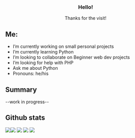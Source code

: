 <h3 align="center">Hello!</h3>

  <p align="center">
    Thanks for the visit!

<!--
**pj-commits/pj-commits** is a ✨ _special_ ✨ repository because its `README.md` (this file) appears on your GitHub profile.
-->
## Me:


- I’m currently working on small personal projects
- I’m currently learning Python
- I’m looking to collaborate on Beginner web dev projects
- I’m looking for help with PHP
- Ask me about Python
- Pronouns: he/his

## Summary

--work in progress--


## Github stats

![](https://github-profile-summary-cards.vercel.app/api/cards/profile-details?username=pj-commits&theme=monokai)![](http://github-profile-summary-cards.vercel.app/api/cards/repos-per-language?username=pj-commits&theme=monokai)
![](http://github-profile-summary-cards.vercel.app/api/cards/stats?username=pj-commits&theme=monokai)
![](http://github-profile-summary-cards.vercel.app/api/cards/most-commit-language?username=pj-commits&theme=monokai)
![](http://github-profile-summary-cards.vercel.app/api/cards/productive-time?username=pj-commits&theme=monokai&utcOffset=8)
